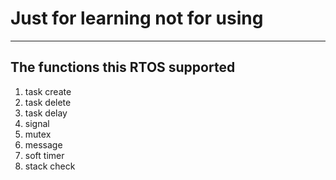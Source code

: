 
# Just for learning not for using #

----------
## The functions this RTOS supported ##

1. task create
1. task delete
1. task delay 
1. signal
1. mutex
1. message
1. soft timer
1. stack check











